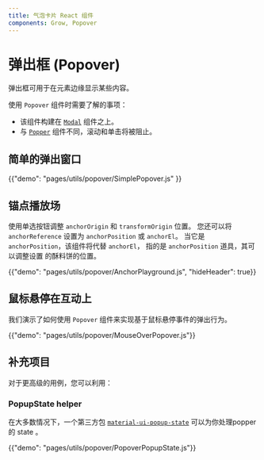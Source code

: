 ```yaml
---
title: 气泡卡片 React 组件
components: Grow, Popover
---
```

# 弹出框 (Popover)

<p class="description">弹出框可用于在元素边缘显示某些内容。</p>

使用 `Popover` 组件时需要了解的事项：

- 该组件构建在 [`Modal`](/utils/modal/) 组件之上。
- 与 [`Popper`](/utils/popper/) 组件不同，滚动和单击将被阻止。

## 简单的弹出窗口

{{"demo": "pages/utils/popover/SimplePopover.js" }}

## 锚点播放场

使用单选按钮调整 `anchorOrigin` 和 `transformOrigin` 位置。 您还可以将 `anchorReference` 设置为 `anchorPosition` 或 `anchorEl`。 当它是 `anchorPosition`，该组件将代替 `anchorEl`， 指的是 `anchorPosition` 道具，其可以调整设置 的酥料饼的位置。

{{"demo": "pages/utils/popover/AnchorPlayground.js", "hideHeader": true}}

## 鼠标悬停在互动上

我们演示了如何使用 `Popover` 组件来实现基于鼠标悬停事件的弹出行为。

{{"demo": "pages/utils/popover/MouseOverPopover.js"}}

## 补充项目

对于更高级的用例，您可以利用：

### PopupState helper

在大多数情况下，一个第三方包 [`material-ui-popup-state`](https://github.com/jcoreio/material-ui-popup-state) 可以为你处理popper 的 state 。

{{"demo": "pages/utils/popover/PopoverPopupState.js"}}
